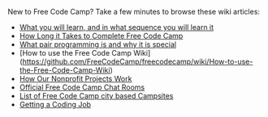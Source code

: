 New to Free Code Camp? Take a few minutes to browse these wiki articles:
- [What you will learn, and in what sequence you will learn it](https://github.com/FreeCodeCamp/freecodecamp/wiki/What-you-will-learn,-and-in-what-sequence-you-will-learn-it)
- [How Long it Takes to Complete Free Code Camp](https://github.com/FreeCodeCamp/FreeCodeCamp/wiki/How-Long-it-Takes-to-Complete-Free-Code-Camp)
- [What pair programming is and why it is special](https://github.com/FreeCodeCamp/FreeCodeCamp/wiki/What-pair-programming-is-and-why-it-is-special)
- [How to use the Free Code Camp Wiki]
(https://github.com/FreeCodeCamp/freecodecamp/wiki/How-to-use-the-Free-Code-Camp-Wiki)
- [How Our Nonprofit Projects Work](https://github.com/FreeCodeCamp/FreeCodeCamp/wiki/How-FreeCodeCamp-Nonprofit-Projects-work)
- [Official Free Code Camp Chat Rooms](https://github.com/FreeCodeCamp/freecodecamp/wiki/Official-Free-Code-Camp-Chat-Rooms)
- [List of Free Code Camp city based Campsites](https://github.com/FreeCodeCamp/freecodecamp/wiki/List-of-Free-Code-Camp-city-based-Campsites)
- [Getting a Coding Job](https://github.com/FreeCodeCamp/FreeCodeCamp/wiki/Getting-a-coding-job)